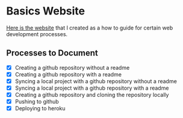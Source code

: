 # Basics Website

[Here is the website](https://radiant-refuge-78406.herokuapp.com/index.html) that I created as a how to guide for certain web development processes.

## Processes to Document
- [x] Creating a github repository without a readme
- [x] Creating a github repository with a readme
- [x] Syncing a local project with a github repository without a readme
- [x] Syncing a local project with a github repository with a readme
- [x] Creating a github repository and cloning the repository locally
- [x] Pushing to github
- [x] Deploying to heroku
